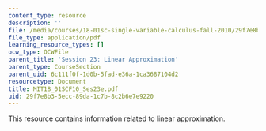 ```yaml
---
content_type: resource
description: ''
file: /media/courses/18-01sc-single-variable-calculus-fall-2010/29f7e8b35ecc89da1c7b8c2b6e7e9220_MIT18_01SCF10_Ses23e.pdf
file_type: application/pdf
learning_resource_types: []
ocw_type: OCWFile
parent_title: 'Session 23: Linear Approximation'
parent_type: CourseSection
parent_uid: 6c111f0f-1d0b-5fad-e36a-1ca3687104d2
resourcetype: Document
title: MIT18_01SCF10_Ses23e.pdf
uid: 29f7e8b3-5ecc-89da-1c7b-8c2b6e7e9220
---
```

This resource contains information related to linear approximation.
